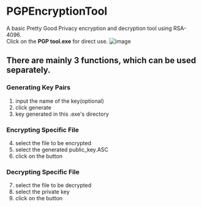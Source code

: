 # PGPEncryptionTool
A basic Pretty Good Privacy encryption and decryption tool using RSA-4096.  
Click on the **PGP tool.exe** for direct use.
![image](https://github.com/Shao-Fu-Wang/PGPEncryptionTool/assets/45915603/dc51b4ac-3499-485d-aff2-10a1cc0a7dd8)

## There are mainly 3 functions, which can be used separately.

### Generating Key Pairs
1. input the name of the key(optional)
2. click generate
3. key generated in this .exe's directory

### Encrypting Specific File
4. select the file to be encrypted
5. select the generated public_key.ASC
6. click on the button

### Decrypting Specific File
7. select the file to be decrypted
8. select the private key
9. click on the button

